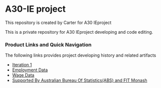 # A30-IE project
<meta charset="utf-8">
  <meta name="viewport" content="width=device-width, initial-scale=1">
  <link rel="stylesheet" href="https://maxcdn.bootstrapcdn.com/bootstrap/4.3.1/css/bootstrap.min.css">  
<p>This repository is created by Carter for A30 IEproject</p>
<p>This is a private repository for A30 IEproject developing and code editing.</p>
<h3>Product Links and Quick Navigation</h3>
      <p>The following links provides project developing history and related artifacts</p>
      <ul class="nav nav-pills flex-column">
        <li class="nav-item">
          <a class="nav-link active" href="http://safetyatwork.ga/">Iteration  1</a>
        </li>
        <li class="nav-item">
          <a class="nav-link" href="https://www.abs.gov.au/AUSSTATS/abs@.nsf/DetailsPage/6202.0Mar%202019?OpenDocument">Employment Data</a>
        </li>
        <li class="nav-item">
          <a class="nav-link" href="https://www.abs.gov.au/AUSSTATS/abs@.nsf/DetailsPage/6302.0Nov%202018?OpenDocument">Wage Data</a>
        </li>
        <li class="nav-item">
          <a class="nav-link disabled" href="#">Supported By Australian Bureau Of Statistics(ABS) and FIT Monash</a>
        </li>
